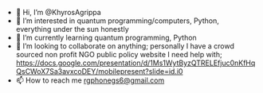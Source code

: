 - 👋 Hi, I’m @KhyrosAgrippa
- 👀 I’m interested in quantum programming/computers, Python, everything under the sun honestly
- 🌱 I’m currently learning quantum programming, Python
- 💞️ I’m looking to collaborate on anything; personally I have a crowd sourced non profit NGO public policy website I need help with; https://docs.google.com/presentation/d/1Ms1WytByzQTRELEfjuc0nKfHqQsCWoX7Sa3avxcoDEY/mobilepresent?slide=id.i0 
- 📫 How to reach me rgphonegs6@gmail.com 

<!---
KhyrosAgrippa/KhyrosAgrippa is a ✨ special ✨ repository because its `README.md` (this file) appears on your GitHub profile.
You can click the Preview link to take a look at your changes.
--->
